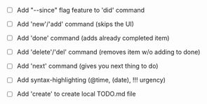 
- [ ] Add "--since" flag feature to 'did' command
- [ ] Add 'new'/'add' command (skips the UI)
- [ ] Add 'done' command (adds already completed item)
- [ ] Add 'delete'/'del' command (removes item w/o adding to done)
- [ ] Add 'next' command (gives you next thing to do)
- [ ] Add syntax-highlighting (@time, (date), !!! urgency)
- [ ] Add 'create' to create local TODO.md file



